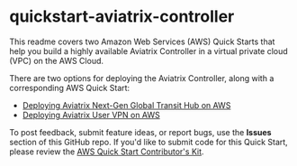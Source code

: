 # quickstart-aviatrix-controller


This readme covers two Amazon Web Services (AWS) Quick Starts that help you build a highly available Aviatrix Controller in a virtual private cloud (VPC) on the AWS Cloud. 

There are two options for deploying the Aviatrix Controller, along with a corresponding AWS Quick Start:

- [Deploying Aviatrix Next-Gen Global Transit Hub on AWS](Transit-Hub-README.md)
- [Deploying Aviatrix User VPN on AWS](User-VPN-README.md)

To post feedback, submit feature ideas, or report bugs, use the **Issues** section of this GitHub repo.
If you'd like to submit code for this Quick Start, please review the [AWS Quick Start Contributor's Kit](https://aws-quickstart.github.io/). 

